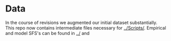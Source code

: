 # Data

In the course of revisions we augmented our initial dataset substantially. This repo now contains intermediate files necessary for [../Scripts/](`../Scripts/`). Empirical and model SFS's can be found in [../]() and []()
